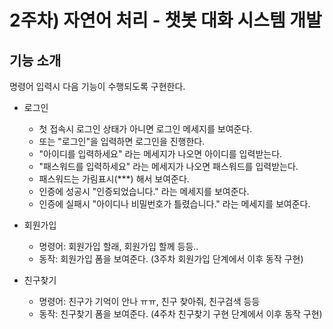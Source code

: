 # 2주차) 자연어 처리 - 챗봇 대화 시스템 개발



## 기능 소개

명령어 입력시 다음 기능이 수행되도록 구현한다.

* 로그인 

  * 첫 접속시 로그인 상태가 아니면 로그인 메세지를 보여준다.
  * 또는 "로그인"을 입력하면 로그인을 진행한다.
  * "아이디를 입력하세요" 라는 메세지가 나오면 아이디를 입력받는다.
  * "패스워드를 입력하세요" 라는 메세지가 나오면 패스워드를 입력받는다.
  * 패스워드는 가림표시(***) 해서 보여준다.
  * 인증에 성공시 "인증되었습니다." 라는 메세지를 보여준다.
  * 인증에 실패시 "아이디나 비밀번호가 틀렸습니다." 라는 메세지를 보여준다.

* 회원가입

  * 명령어: 회원가입 할래, 회원가입 할께 등등..
  * 동작: 회원가입 폼을 보여준다. (3주차 회원가입 단계에서 이후 동작 구현)

* 친구찾기

  * 명령어: 친구가 기억이 안나 ㅠㅠ, 친구 찾아줘, 친구검색 등등
  * 동작: 친구찾기 폼을 보여준다. (4주차 친구찾기 구현 단계에서 이후 동작 구현)

  

